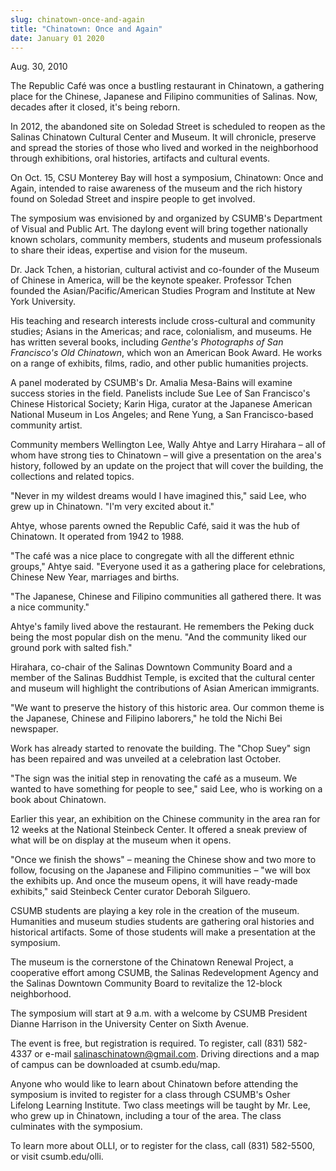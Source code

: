 ```yaml
---
slug: chinatown-once-and-again
title: "Chinatown: Once and Again"
date: January 01 2020
---
```


  
<p>Aug. 30, 2010</p>
<p>
  The Republic Café was once a bustling restaurant in Chinatown, a gathering
  place for the Chinese, Japanese and Filipino communities of Salinas. Now,
  decades after it closed, it's being reborn.
</p>
<p>
  In 2012, the abandoned site on Soledad Street is scheduled to reopen as the
  Salinas Chinatown Cultural Center and Museum. It will chronicle, preserve and
  spread the stories of those who lived and worked in the neighborhood through
  exhibitions, oral histories, artifacts and cultural events.
</p>
<p>
  On Oct. 15, CSU Monterey Bay will host a symposium, Chinatown: Once and Again,
  intended to raise awareness of the museum and the rich history found on
  Soledad Street and inspire people to get involved.
</p>
<p>
  The symposium was envisioned by and organized by CSUMB's Department of Visual
  and Public Art. The daylong event will bring together nationally known
  scholars, community members, students and museum professionals to share their
  ideas, expertise and vision for the museum.
</p>
<p>
  Dr. Jack Tchen, a historian, cultural activist and co-founder of the Museum of
  Chinese in America, will be the keynote speaker. Professor Tchen founded the
  Asian/Pacific/American Studies Program and Institute at New York University.
</p>
<p>
  His teaching and research interests include cross-cultural and community
  studies; Asians in the Americas; and race, colonialism, and museums. He has
  written several books, including
  <em>Genthe's Photographs of San Francisco's Old Chinatown</em>, which won an
  American Book Award. He works on a range of exhibits, films, radio, and other
  public humanities projects.
</p>
<p>
  A panel moderated by CSUMB's Dr. Amalia Mesa-Bains will examine success
  stories in the field. Panelists include Sue Lee of San Francisco's Chinese
  Historical Society; Karin Higa, curator at the Japanese American National
  Museum in Los Angeles; and Rene Yung, a San Francisco-based community artist.
</p>
<p>
  Community members Wellington Lee, Wally Ahtye and Larry Hirahara – all of whom
  have strong ties to Chinatown – will give a presentation on the area's
  history, followed by an update on the project that will cover the building,
  the collections and related topics.
</p>
<p>
  "Never in my wildest dreams would I have imagined this," said Lee, who grew up
  in Chinatown. "I'm very excited about it."
</p>
<p>
  Ahtye, whose parents owned the Republic Café, said it was the hub of
  Chinatown. It operated from 1942 to 1988.
</p>
<p>
  "The café was a nice place to congregate with all the different ethnic
  groups," Ahtye said. "Everyone used it as a gathering place for celebrations,
  Chinese New Year, marriages and births.
</p>
<p>
  "The Japanese, Chinese and Filipino communities all gathered there. It was a
  nice community."
</p>
<p>
  Ahtye's family lived above the restaurant. He remembers the Peking duck being
  the most popular dish on the menu. "And the community liked our ground pork
  with salted fish."
</p>
<p>
  Hirahara, co-chair of the Salinas Downtown Community Board and a member of the
  Salinas Buddhist Temple, is excited that the cultural center and museum will
  highlight the contributions of Asian American immigrants.
</p>
<p>
  "We want to preserve the history of this historic area. Our common theme is
  the Japanese, Chinese and Filipino laborers," he told the Nichi Bei newspaper.
</p>
<p>
  Work has already started to renovate the building. The "Chop Suey" sign has
  been repaired and was unveiled at a celebration last October.
</p>
<p>
  "The sign was the initial step in renovating the café as a museum. We wanted
  to have something for people to see," said Lee, who is working on a book about
  Chinatown.
</p>
<p>
  Earlier this year, an exhibition on the Chinese community in the area ran for
  12 weeks at the National Steinbeck Center. It offered a sneak preview of what
  will be on display at the museum when it opens.
</p>
<p>
  "Once we finish the shows" – meaning the Chinese show and two more to follow,
  focusing on the Japanese and Filipino communities – "we will box the exhibits
  up. And once the museum opens, it will have ready-made exhibits," said
  Steinbeck Center curator Deborah Silguero.
</p>
<p>
  CSUMB students are playing a key role in the creation of the museum.
  Humanities and museum studies students are gathering oral histories and
  historical artifacts. Some of those students will make a presentation at the
  symposium.
</p>
<p>
  The museum is the cornerstone of the Chinatown Renewal Project, a cooperative
  effort among CSUMB, the Salinas Redevelopment Agency and the Salinas Downtown
  Community Board to revitalize the 12-block neighborhood.
</p>
<p>
  The symposium will start at 9 a.m. with a welcome by CSUMB President Dianne
  Harrison in the University Center on Sixth Avenue.
</p>
<p>
  The event is free, but registration is required. To register, call (831)
  582-4337 or e-mail
  <a
    href="&#109;&#x61;&#105;&#x6c;&#116;&#x6f;&#58;&#x73;&#97;&#x6c;&#105;&#x6e;&#97;&#x73;&#99;&#x68;&#105;&#x6e;&#97;&#x74;&#111;&#x77;&#110;&#x40;&#103;&#x6d;&#97;&#x69;&#108;&#x2e;&#99;&#x6f;&#109;"
    >salinaschinatown@gmail.com</a
  >. Driving directions and a map of campus can be downloaded at csumb.edu/map.
</p>
<p>
  Anyone who would like to learn about Chinatown before attending the symposium
  is invited to register for a class through CSUMB's Osher Lifelong Learning
  Institute. Two class meetings will be taught by Mr. Lee, who grew up in
  Chinatown, including a tour of the area. The class culminates with the
  symposium.
</p>
<p>
  To learn more about OLLI, or to register for the class, call (831) 582-5500,
  or visit csumb.edu/olli.
</p>
<p></p>
 
